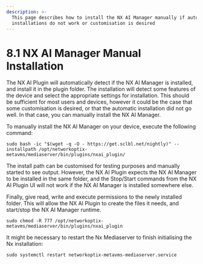 ```yaml
---
description: >-
  This page describes how to install the NX AI Manager manually if automatic
  installations do not work or customisation is desired
---
```


# 8.1 NX AI Manager Manual Installation

The NX AI Plugin will automatically detect if the NX AI Manager is installed, and install it in the plugin folder. The installation will detect some features of the device and select the appropriate settings for installation. This should be sufficient for most users and devices, however it could be the case that some customisation is desired, or that the automatic installation did not go well. In that case, you can manually install the NX AI Manager.

To manually install the NX AI Manager on your device, execute the following command:

```
sudo bash -ic "$(wget -q -O - https://get.sclbl.net/nightly)" --installpath /opt/networkoptix-metavms/mediaserver/bin/plugins/nxai_plugin/
```

The install path can be customised for testing purposes and manually started to see output. However, the NX AI Plugin expects the NX AI Manager to be installed in the same folder, and the Stop/Start commands from the NX AI Plugin UI will not work if the NX AI Manager is installed somewhere else.

Finally, give read, write and execute permissions to the newly installed folder. This will allow the NX AI Plugin to create the files it needs, and start/stop the NX AI Manager runtime.

```
sudo chmod -R 777 /opt/networkoptix-metavms/mediaserver/bin/plugins/nxai_plugin
```

It might be necessary to restart the Nx Mediaserver to finish initialising the Nx installation:

```
sudo systemctl restart networkoptix-metavms-mediaserver.service
```
